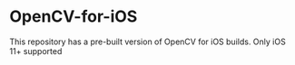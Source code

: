 # OpenCV-for-iOS
This repository has a pre-built version of OpenCV for iOS builds. 
Only iOS 11+ supported
